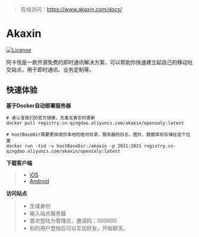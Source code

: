 > 在线访问：https://www.akaxin.com/docs/


Akaxin
====

[![License](https://img.shields.io/badge/license-apache2-blue.svg)](LICENSE)

阿卡信是一款开源免费的即时通讯解决方案，可以帮助你快速建立起自己的移动社交站点，用于即时通讯、业务定制等。

快速体验
----

**基于Docker自动部署服务器**


```
# 请认准我们的官方镜像，无毒无害实时更新
docker pull registry.cn-qingdao.aliyuncs.com/akaxin/openzaly:latest

# hostBaseDir需要更改成你本地的绝对目录，服务器的日志、图片、数据库将存储在这个位置
docker run -tid -v hostBaseDir:/akaxin -p 2021:2021 registry.cn-qingdao.aliyuncs.com/akaxin/openzaly:latest
```

**下载客户端**

> * [iOS](https://itunes.apple.com/cn/app/%E9%98%BF%E5%8D%A1%E4%BF%A1/id1346971087?mt=8)
> * [Android](https://www.akaxin.com)

**访问站点**

> * 生成身份
> * 输入站点服务器
> * 首次登陆为管理员，邀请码：000000
> * 别的用户登陆后可以互加好友，开始聊天。
